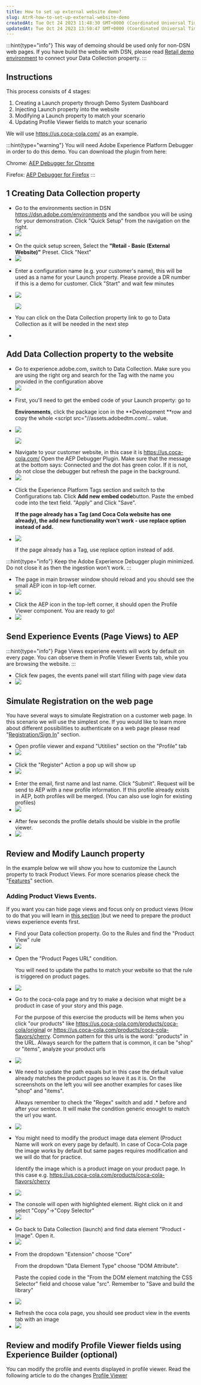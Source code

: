 ```yaml
---
title: How to set up external website demo?
slug: AtrR-how-to-set-up-external-website-demo
createdAt: Tue Oct 24 2023 11:48:30 GMT+0000 (Coordinated Universal Time)
updatedAt: Tue Oct 24 2023 13:50:47 GMT+0000 (Coordinated Universal Time)
---
```


:::hint{type="info"}
This way of demoing should be used only for non-DSN web pages. If you have build the website with DSN, please read [Retail demo environment](<../Demo System Next/Retail demo environment.md>) to connect your Data Collection property.
:::

## Instructions

This process consists of 4 stages:

1. Creating a Launch property through Demo System Dashboard
2. Injecting Launch property into the website
3. Modifying a Launch property to match your scenario
4. Updating Profile Viewer fields to match your scenario

We will use <https://us.coca-cola.com/> as an example.

:::hint{type="warning"}
You will need Adobe Experience Platform Debugger in order to do this demo. You can download the plugin from here:

Chrome: [AEP Debugger for Chrome](https://chrome.google.com/webstore/detail/adobe-experience-platform/bfnnokhpnncpkdmbokanobigaccjkpob?hl=en)

Firefox: [AEP Debugger for Firefox](https://addons.mozilla.org/en-US/firefox/addon/adobe-experience-platform-dbg/)
:::

## 1 Creating Data Collection property

- Go to the environments section in DSN <https://dsn.adobe.com/environments> and the sandbox you will be using for your demonstration. Click "Quick Setup" from the navigation on the right.
- ![](../../assets/Vmzz5h2pZfJGlvZmzVyS-_image.png)

* On the quick setup screen, Select the **"Retail - Basic (External Website)"** Preset. Click "Next"
* ![](../../assets/XPbqYjUQlwQIRrQZNCbcV_image.png)

- Enter a configuration name (e.g. your customer's name), this will be used as a name for your Launch property. Please provide a DR number if this is a demo for customer. Click "Start" and wait few minutes
- ![](../../assets/grlYnt4Cj5hvbmJ9Jcinh_image.png)

  ![](../../assets/F6_sv70j4Avogwvvk2Dul_image.png)



- You can click on the Data Collection property link to go to Data Collection as it will be needed in the next step
-

## Add Data Collection property to the website

- Go to experience.adobe.com, switch to Data Collection. Make sure you are using the right org and search for the Tag with the name you provided in the configuration above
- ![](../../assets/Q57cW1HHaHltVP8M2S--W_image.png)

* First, you'll need to get the embed code of your Launch property: go to&#x20;

  **Environments**, click the package icon in the **Development **row and copy the whole \<script src="//assets.adobedtm.com/... value.
* ![](../../assets/sHIoZXtx8dS6SlhcL-yyL_image.png)

  ![](../../assets/UjYTFLPjMKOlwJhJiP4bV_image.png)



- Navigate to your customer website, in this case it is <https://us.coca-cola.com/> Open the AEP Debugger Plugin. Make sure that the message at the bottom says: Connected and the dot has green color. If it is not, do not close the debugger but refresh the page in the background.
- ![](../../assets/prKnRTsY4tesIL-Ux_hDo_image.png)

* Click the Experience Platform Tags section and switch to the Configurations tab. Click **Add new embed code**button. Paste the embed code into the text field. "Apply" and Click "Save".&#x20;

  **If the page already has a Tag (and Coca Cola website has one already), the add new functionality won't work - use replace option instead of add.**
* &#x20;

  ![](../../assets/GE9AKPbZ6Hu3p6W80AaWV_image.png)

  If the page already has a Tag, use replace option instead of add.

:::hint{type="info"}
Keep the Adobe Experience Debugger plugin minimized. Do not close it as then the ingestion won't work.
:::



- The page in main browser window should reload and you should see the small AEP icon in top-left corner.
- ![](../../assets/hk2iu6PIk5YETrBhcDqpF_image.png)

* Click the AEP icon in the top-left corner, it should open the Profile Viewer component. You are ready to go!
* ![](../../assets/nQYNVpX_mCCafohi70cgv_image.png)

## Send Experience Events (Page Views) to AEP

:::hint{type="info"}
Page Views experiene events will work by default on every page. You can observe them in Profile Viewer Events tab, while you are browsing the website.
:::

- Click few pages, the events panel will start filling with page view data
- ![](../../assets/KQjjFCtBXK4thtNzrUUUn_image.png)

## Simulate Registration on the web page

You have several ways to simulate Registration on a customer web page. In this scenario we will use the simplest one. If you would like to learn more about different possibilities to authenticate on a web page please read  "[Registration/Sign In]()" section.

- Open profile viewer and expand "Utitilies" section on the "Profile" tab
- ![](../../assets/-92lwzuQiS7OWOo7-6-Pe_image.png)

* Click the "Register" Action a pop up will show up
* ![](../../assets/-9AE2rMKnGS5JuHXeDMeZ_image.png)

- Enter the email, first name and last name. Click "Submit". Request will be send to AEP with a new profile information. If this profile already exists in AEP, both profiles will be merged. (You can also use login for existing profiles)
- ![](../../assets/t3rTGcR4M2QM3HWmtwQ2r_image.png)

* After few seconds the profile details should be visible in the profile viewer.
* ![](../../assets/PYHPX8PZWdOPi3EUWbk3C_image.png)

## Review and Modify Launch property

In the example below we will show you how to customize the Launch property to track Product Views. For more scenarios please check the "[Features]()" section.

### Adding Product Views Events.

If you want you can hide page views and focus only on product views (How to do that you will learn in [this section]() )but we need to prepare the product views experience events first.

- Find your Data collection property. Go to the Rules and find the "Product View" rule
- ![](../../assets/d9W-cwx19yUG2IIpoLP4Y_image.png)

* Open the "Product Pages URL" condition.

  You will need to update the paths to match your website so that the rule is triggered on product pages.&#x20;
* ![](../../assets/Aci8a2a9wwJp3S6P33jKZ_image.png)

- Go to the coca-cola page and try to make a decision what might be a product in case of your story and this page.&#x20;

  For the purpose of this exercise the products will be items when you click "our products" like <https://us.coca-cola.com/products/coca-cola/original> or <https://us.coca-cola.com/products/coca-cola-flavors/cherry>. Common pattern for this urls is the word: "products" in the URL. Always search for the pattern that is common, it can be "shop" or "items", analyze your product urls
- ![](../../assets/ohSTIeXdqAUXHxhCTwZP2_image.png)

* We need to update the path equals but in this case the default value already matches the product pages so leave it as it is. On the screenshots on the left you will see another examples for cases like "shop" and "items".&#x20;

  Always remember to check the "Regex" switch and add .\* before and after your sentece. It will make the condition generic enought to match the url you want.
* ![](../../assets/oxyhdzkrgfee--XXZU0pl_image.png)

- You might need to modify the product image data element (Product Name will work on every page by default). In case of Coca-Cola page the image works by default but same pages requires modification and we will do that for practice.

  Identify the image which is a product image on your product page. In this case e.g. <https://us.coca-cola.com/products/coca-cola-flavors/cherry>
- ![](../../assets/uw85rsgJv6S2WHvnJ700X_image.png)

* The console will open with highlighted element. Right click on it and select "Copy"->"Copy Selector"
* ![](../../assets/lMYhGG4EQtvHcvxgDkgwk_image.png)

- Go back to Data Collection (launch) and find data element "Product - Image". Open it.
- ![](../../assets/b0k1xUUUfTII6luSMNKnn_image.png)

* From the dropdown "Extension" choose "Core"

  &#x20;From the dropdown "Data Element Type" choose "DOM Attribute".

  Paste the copied code in the "From the DOM element matching the CSS Selector" field and choose value "src". Remember to "Save and build the library"
* ![](../../assets/Rc78fcpKo3vzWkGzyAyLi_image.png)

- Refresh the coca cola page, you should see product view in the events tab with an image
- ![](../../assets/yrDDrQea-hfIztMyGya0i_image.png)

## Review and modify Profile Viewer fields using Experience Builder (optional)

You can modify the profile and events displayed in profile viewer. Read the following article to do the changes [Profile Viewer](<../Demo System Next/Profile Viewer.md>)
